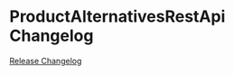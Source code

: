 # ProductAlternativesRestApi Changelog

[Release Changelog](https://github.com/spryker/product-alternatives-rest-api/releases)
